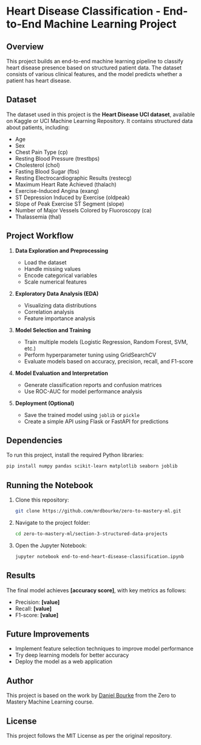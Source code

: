 # Heart Disease Classification - End-to-End Machine Learning Project

## Overview
This project builds an end-to-end machine learning pipeline to classify heart disease presence based on structured patient data. The dataset consists of various clinical features, and the model predicts whether a patient has heart disease.

## Dataset
The dataset used in this project is the **Heart Disease UCI dataset**, available on Kaggle or UCI Machine Learning Repository. It contains structured data about patients, including:
- Age
- Sex
- Chest Pain Type (cp)
- Resting Blood Pressure (trestbps)
- Cholesterol (chol)
- Fasting Blood Sugar (fbs)
- Resting Electrocardiographic Results (restecg)
- Maximum Heart Rate Achieved (thalach)
- Exercise-Induced Angina (exang)
- ST Depression Induced by Exercise (oldpeak)
- Slope of Peak Exercise ST Segment (slope)
- Number of Major Vessels Colored by Fluoroscopy (ca)
- Thalassemia (thal)

## Project Workflow
1. **Data Exploration and Preprocessing**
   - Load the dataset
   - Handle missing values
   - Encode categorical variables
   - Scale numerical features
   
2. **Exploratory Data Analysis (EDA)**
   - Visualizing data distributions
   - Correlation analysis
   - Feature importance analysis

3. **Model Selection and Training**
   - Train multiple models (Logistic Regression, Random Forest, SVM, etc.)
   - Perform hyperparameter tuning using GridSearchCV
   - Evaluate models based on accuracy, precision, recall, and F1-score

4. **Model Evaluation and Interpretation**
   - Generate classification reports and confusion matrices
   - Use ROC-AUC for model performance analysis

5. **Deployment (Optional)**
   - Save the trained model using `joblib` or `pickle`
   - Create a simple API using Flask or FastAPI for predictions

## Dependencies
To run this project, install the required Python libraries:

```bash
pip install numpy pandas scikit-learn matplotlib seaborn joblib
```

## Running the Notebook
1. Clone this repository:
   ```bash
   git clone https://github.com/mrdbourke/zero-to-mastery-ml.git
   ```
2. Navigate to the project folder:
   ```bash
   cd zero-to-mastery-ml/section-3-structured-data-projects
   ```
3. Open the Jupyter Notebook:
   ```bash
   jupyter notebook end-to-end-heart-disease-classification.ipynb
   ```

## Results
The final model achieves **[accuracy score]**, with key metrics as follows:
- Precision: **[value]**
- Recall: **[value]**
- F1-score: **[value]**

## Future Improvements
- Implement feature selection techniques to improve model performance
- Try deep learning models for better accuracy
- Deploy the model as a web application

## Author
This project is based on the work by [Daniel Bourke](https://github.com/mrdbourke) from the Zero to Mastery Machine Learning course.

## License
This project follows the MIT License as per the original repository.

